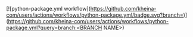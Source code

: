 [![python-package.yml workflow](https://github.com/kheina-com/users/actions/workflows/python-package.yml/badge.svg?branch=<BRANCH NAME>)](https://github.com/kheina-com/users/actions/workflows/python-package.yml?query=branch:<BRANCH NAME>)